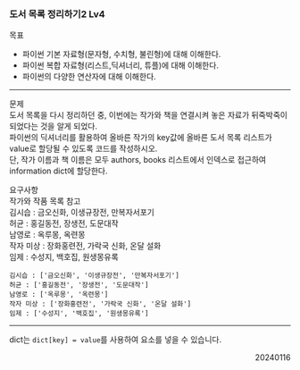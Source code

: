 ### 도서 목록 정리하기2 Lv4
목표  
- 파이썬 기본 자료형(문자형, 수치형, 불린형)에 대해 이해한다.
- 파이썬 복합 자료형(리스트,딕셔너리, 튜플)에 대해 이해한다.
- 파이썬의 다양한 연산자에 대해 이해한다.
---
문제  
도서 목록을 다시 정리하던 중, 이번에는 작가와 책을 연결시켜 놓은 자료가 뒤죽박죽이 되었다는 것을 알게 되었다.  
파이썬의 딕셔너리를 활용하여 올바른 작가의 key값에 올바른 도서 목록 리스트가 value로 할당될 수 있도록 코드를 작성하시오.  
단, 작가 이름과 책 이름은 모두 authors, books 리스트에서 인덱스로 접근하여 information dict에 할당한다.    

요구사항  
작가와 작품 목록 참고  
김시습 : 금오신화, 이생규장전, 만복자서포기  
허균 : 홍길동전, 장생전, 도문대작  
남영로 : 옥루몽, 옥련몽  
작자 미상 : 장화홍련전, 가락국 신화, 온달 설화  
임제 : 수성지, 백호집, 원생몽유록
```
김시습 : ['금오신화', '이생규장전', '만복자서포기']
허균 : ['홍길동전', '장생전', '도문대작']
남영로 : ['옥루몽', '옥련몽']
작자 미상 : ['장화홍련전', '가락국 신화', '온달 설화']
임제 : ['수성지', '백호집', '원생몽유록']
```
---
dict는 `dict[key] = value`를 사용하여 요소를 넣을 수 있습니다.
<div style="text-align: right">20240116</div>